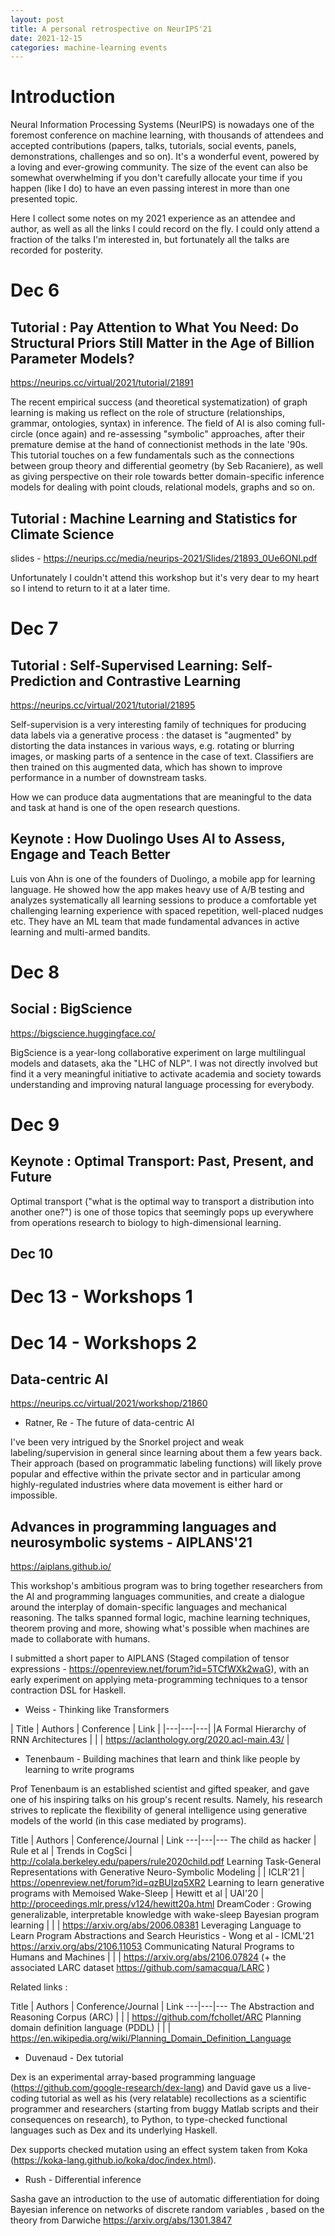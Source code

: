 ```yaml
---
layout: post
title: A personal retrospective on NeurIPS'21
date: 2021-12-15
categories: machine-learning events
---
```


# Introduction

Neural Information Processing Systems (NeurIPS) is nowadays one of the foremost conference on machine learning, with thousands of attendees and accepted contributions (papers, talks, tutorials, social events, panels, demonstrations, challenges and so on). It's a wonderful event, powered by a loving and ever-growing community. The size of the event can also be somewhat overwhelming if you don't carefully allocate your time if you happen (like I do) to have an even passing interest in more than one presented topic.

Here I collect some notes on my 2021 experience as an attendee and author, as well as all the links I could record on the fly. I could only attend a fraction of the talks I'm interested in, but fortunately all the talks are recorded for posterity.



# Dec 6

## Tutorial : Pay Attention to What You Need: Do Structural Priors Still Matter in the Age of Billion Parameter Models? 

https://neurips.cc/virtual/2021/tutorial/21891

The recent empirical success (and theoretical systematization) of graph learning is making us reflect on the role of structure (relationships, grammar, ontologies, syntax) in inference. The field of AI is also coming full-circle (once again) and re-assessing "symbolic" approaches, after their premature demise at the hand of connectionist methods in the late '90s.
This tutorial touches on a few fundamentals such as the connections between group theory and differential geometry (by Seb Racaniere), as well as giving perspective on their role towards better domain-specific inference models for dealing with point clouds, relational models, graphs and so on.

## Tutorial : Machine Learning and Statistics for Climate Science

slides - https://neurips.cc/media/neurips-2021/Slides/21893_0Ue6ONI.pdf

Unfortunately I couldn't attend this workshop but it's very dear to my heart so I intend to return to it at a later time.


# Dec 7

## Tutorial : Self-Supervised Learning: Self-Prediction and Contrastive Learning 

https://neurips.cc/virtual/2021/tutorial/21895

Self-supervision is a very interesting family of techniques for producing data labels via a generative process : the dataset is "augmented" by distorting the data instances in various ways, e.g. rotating or blurring images, or masking parts of a sentence in the case of text. Classifiers are then trained on this augmented data, which has shown to improve performance in a number of downstream tasks.

How we can produce data augmentations that are meaningful to the data and task at hand is one of the open research questions.

## Keynote : How Duolingo Uses AI to Assess, Engage and Teach Better

Luis von Ahn is one of the founders of Duolingo, a mobile app for learning language. He showed how the app makes heavy use of A/B testing and analyzes systematically all learning sessions to produce a comfortable yet challenging learning experience with spaced repetition, well-placed nudges etc. They have an ML team that made fundamental advances in active learning and multi-armed bandits.


# Dec 8

## Social : BigScience

https://bigscience.huggingface.co/

BigScience is a year-long collaborative experiment on large multilingual models and datasets, aka the "LHC of NLP". I was not directly involved but find it a very meaningful initiative to activate academia and society towards understanding and improving natural language processing for everybody.

# Dec 9

## Keynote : Optimal Transport: Past, Present, and Future

Optimal transport ("what is the optimal way to transport a distribution into another one?") is one of those topics that seemingly pops up everywhere from operations research to biology to high-dimensional learning.

## Dec 10 


# Dec 13 - Workshops 1



# Dec 14 - Workshops 2


## Data-centric AI 

https://neurips.cc/virtual/2021/workshop/21860

* Ratner, Re - The future of data-centric AI

I've been very intrigued by the Snorkel project and weak labeling/supervision in general since learning about them a few years back. Their approach (based on programmatic labeling functions) will likely prove popular and effective within the private sector and in particular among highly-regulated industries where data movement is either hard or impossible.


## Advances in programming languages and neurosymbolic systems - AIPLANS'21 

https://aiplans.github.io/

This workshop's ambitious program was to bring together researchers from the AI and programming languages communities, and create a dialogue around the interplay of domain-specific languages and mechanical reasoning. The talks spanned formal logic, machine learning techniques, theorem proving and more, showing what's possible when machines are made to collaborate with humans.

I submitted a short paper to AIPLANS (Staged compilation of tensor expressions - https://openreview.net/forum?id=5TCfWXk2waG), with an early experiment on applying meta-programming techniques to a tensor contraction DSL for Haskell.

* Weiss - Thinking like Transformers

| Title | Authors | Conference | Link |
|---|---|---|
|A Formal Hierarchy of RNN Architectures | | | https://aclanthology.org/2020.acl-main.43/ |

* Tenenbaum - Building machines that learn and think like people by learning to write programs

Prof Tenenbaum is an established scientist and gifted speaker, and gave one of his inspiring talks on his group's recent results. Namely, his research strives to replicate the flexibility of general intelligence using generative models of the world (in this case mediated by programs).

Title | Authors | Conference/Journal | Link
---|---|---
The child as hacker | Rule et al | Trends in CogSci | http://colala.berkeley.edu/papers/rule2020child.pdf
Learning Task-General Representations with Generative Neuro-Symbolic Modeling | | ICLR'21 | https://openreview.net/forum?id=qzBUIzq5XR2 
Learning to learn generative programs with Memoised Wake-Sleep | Hewitt et al | UAI'20 | http://proceedings.mlr.press/v124/hewitt20a.html
DreamCoder : Growing generalizable, interpretable knowledge with wake-sleep Bayesian program learning | | | https://arxiv.org/abs/2006.08381 
Leveraging Language to Learn Program Abstractions and Search Heuristics - Wong et al - ICML'21 https://arxiv.org/abs/2106.11053
Communicating Natural Programs to Humans and Machines | | |  https://arxiv.org/abs/2106.07824 (+ the associated LARC dataset https://github.com/samacqua/LARC  )

Related links : 

Title | Authors | Conference/Journal | Link
---|---|---
The Abstraction and Reasoning Corpus (ARC) | | | https://github.com/fchollet/ARC
Planning domain definition language (PDDL) | | | https://en.wikipedia.org/wiki/Planning_Domain_Definition_Language

* Duvenaud - Dex tutorial 

Dex is an experimental array-based programming language (https://github.com/google-research/dex-lang) and David gave us a live-coding tutorial as well as his (very relatable) recollections as a scientific programmer and researchers (starting from buggy Matlab scripts and their consequences on research), to Python, to type-checked functional languages such as Dex and its underlying Haskell.

Dex supports checked mutation using an effect system taken from Koka (https://koka-lang.github.io/koka/doc/index.html).

* Rush - Differential inference

Sasha gave an introduction to the use of automatic differentiation for doing Bayesian inference on networks of discrete random variables , based on the theory from Darwiche https://arxiv.org/abs/1301.3847
